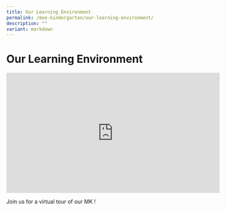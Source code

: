 ```yaml
---
title: Our Learning Environment
permalink: /moe-kindergarten/our-learning-environment/
description: ""
variant: markdown
---
```

# **Our Learning Environment**


<iframe width="560" height="315" src="https://www.youtube.com/embed/NnLub1y5e4s?wmode=transparent&amp;playlist=NnLub1y5e4s&amp;loop=1" title="YouTube video player" frameborder="0" allow="accelerometer; autoplay; clipboard-write; encrypted-media; gyroscope; picture-in-picture" allowfullscreen=""></iframe>

Join us for a virtual tour of our MK !
